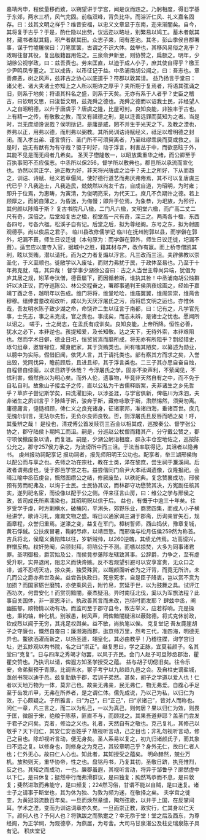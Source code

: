 <!-- { "loadSidebar": true } -->
嘉靖丙申，程侯量移而致，以朔望讲于学宫，闻是议而韪之。乃躬相度，得旧学基于东郊，两水三桥，风气完固。前临双峰，背负比华。而浴沂仁风、礼义嘉名固存。曰：兹其文明之祥乎？维昔安福，以忠义文章显于东南，迩来渐闇矣。自今，其将复于古乎？于是，酌仕隐以出赀，议远迩以略址，别繁易以鸠工。蓄木者献其材，藏书者献其籍，积产者献其田。众志子来，罔有差池。其冬，彭山季侯自郡署事，谋于竹墟屠侯曰：刀笔筐箧，古谓之不识大体。兹举也，其移风易俗之兆乎？政暇往督其役，复出版籍器用佐之。三泉俞尹新至，则协赞之，扁额之。明年，少湖徐公视学政，曰：兹吾责也。劳来匡直，以迪于成人小子，庶其使自得乎？檄王少尹鸣凤专董之。工以成告，以币征记于益。中丞浦南胡公闻之，曰：吾志也。章善瘅恶，树之风声，兹非古之协心以底道乎？符郡以敦其请。
益乃扬言于堂曰：诸父老、诸大夫诸士亦知上之人所以期许之厚乎？夫所期于复焉者，将语其弦诵之旧，则系于地矣；将语其科名之盛，则系于天矣。无亦有系于人者乎？史臣之稽古，曰钦明文思，曰浚哲文明，兹尧舜之德也。尧舜之德而以诏我士民，非经望人人之自昭明德，以升于唐虞乎？唐虞之隆，比屋可封。良知良能，非独丰于古也。上有精一之传，有敬敷之教，而又有祗德之刑，是以迁善远罪而莫知为之者。当是时，岂无庶顽谗说哉？侯明挞记，是庸是威，罔不并生于光天之下。及教之湮也，养弗以正，用弗以德，而刑弗以弼教。其所尚训诂诗赋经义，祗足以增明德之封闭。而入孝出弟、谨言慎行、圣门所不可须臾离者，乃至纰缪乖戾而莫或救之。当是时，岂无有猷有为有守哉？驱于时好，动于浮言，利害丛于中，而欲恶眩于外，其能不见是而无闷者几希矣。
圣天子懋隆敬一，以昭放熏重华之绪，而公卿至于百执事罔不丕应傒志。中丞所以保256，督学所以敷典也，郡邑所以承流而宣化也。协然以崇正学、迪正教为好，非天将兴唐虞之治乎？夫上之所好，下从而趋之，训诂、诗赋、经义若草偃风，使好德行道艺而弗厌弗倦焉，其不可以复唐虞三代已乎？凡我造士，凡我造民，兢兢然以尚友千古，自成自道，为昭明，为时雍；即升于位焉，为惠畴，为寅清，为俊明亮采，为代天工。庶几不负期许之德。若上顾厚之，而躬自薄之，为昏迷，为侮慢；即升于位焉，为象恭，为圯族，为殄行，其何颜以陟降于斯？
复古书院凡八楹，二门凡六楹，文明堂六楹，而广高二丈二尺有奇，深倍之。后堂如复古之楹，视堂高一尺有奇，深三之。两斋各十楹，东西各四号，号各六楹。松溪子自有记。后堂之后，拟为尊经阁。东号之东，拟为射圃观德亭。尚以俟后之君子。
临川县改修儒学记
临川在抚州附郭以县，而学僻在郭外，圯漏不葺，师生日议迁徙（本句原为：而学僻在郭外，师生日议迁徙，圯漏不葺）。适宝应以废寺入官，据城中之胜，籍其材与产，改作有赢。而上桥寺僧凯其利，眩以货贿，潜以请托，而为之力者复煽以浮言。凡三改而三沮。夫辟佛教以崇圣化，于义至顺也。徙敝学以入废址，而财力弗扰于民，于政体至易也。乃至于十年弗克就，嘻，其异哉！
督学事少湖徐公奋曰：古之人当世主尊尚异端，犹倡为庐其居之规，矧革寺汰僧，德音屡下，而因循若斯，谁执其咎！中丞浦南胡公烛群奸以决正议，而守巡陈公、林公交程奋之，署郡事通判王侯夙夜综画之，经始于嘉靖丁酉之冬，越明年以告成。维门将将，维堂哙哙，维庙翼翼，维阁崇崇，维斋舍穆穆。缙绅耆耋改观改听，咸以为天厌浮屠氏之污，而将启文明之运也。亦惟休哉，吾友明水陈子致少湖之命，命饶许二生以征言于南都，曰：记有之，凡学官先事，士先志，事之未克成，官之责也。事成矣，而志未辨，是诸士之忧也。愿闻所以诏之。
嗟乎，士之尚志，在孟氏有成训矣。良知良能，上帝所降。恒性必善，犹水之必下，本非逆也。孩提知爱，及长知敬。达之天下，无待外索，本非艰阻也。然而学术日僻，德业日圯，恒贸贸焉而靡所成，将无亦有所阻乎？剽经猎史，琢句组章，邀冒禄位，耀身肥家，其于货贿类也。间有嗤其陋矣，以纂述为勋业，以臆中为实际，假借旧闻，依凭人言，其于请托类也。部有察其方而求之矣，入誉出毁，党同伐异，瞻前顾后，且进且却，其于浮言类也。二三子其亦思自奋自烛，自程督自综画，以求日跻于休哉？
今浮屠氏之学，固亦不染声利，不萦闻见，不怵利害，翛然自以为明心矣。而外人伦，遗事物，毕竟非天然自有之中，而不免于自私自利。故象山子接孟子之传，直以公私为千古儒释断案，夫非诸生之乡先哲乎？草庐子尝记斯学矣，曰洗濯旧染，以涉圣涯，与学官俱新，俾临川为洙泗，夫非诸生之夙训言乎？陟降于斯，骏奔于斯，藏修咏歌于斯，肃然惕然，须臾勿离。庸德庸言，慥慥相顾，俾仁义之良充诸身，征诸家邦，准诸四海，垂诸百世。庶几无愧尔训言，无玷尔先哲，无负尔良师良牧。否，则浮屠氏且反唇而哂之矣！吁，其蚤辨之哉！
是役也，清戎傅公首发赎罚三百金以相其成，巡按秦公、督学张公协之，郡守陆侯卜期鸠工而沮。嗣是，分巡赵公杖僧而籍其产，分守戴公赞之，郡守项侯撤废象以请，而复沮。嗣是，少湖公躬诣相度，辟永丰仓空地佐之，巡按陈公允之，郡守257侯力承之，为流谤所中而三沮。于法当率联得记，其沮者以隐弗书。
虔州报功祠配享记
报功祠者，报先师阳明王公功也。配享者，举三湖邢侯珣以配公而与享之也。先师之功在宗社，教在士类，泽在黎庶，尝生祠于濂溪祠。后政者谓弗虔也，徙于郡邑学宫之右。益尝偕同门俞尹大本祗谒遗像，议隆报祀。会晴江喻中丞莅虔台，慨然图缵公之绪，修厥废坠，以秩祀典。复念赞襄成功，邢侯预有劳而祀弗及，以询于士民。士民协其议，而林郡守功懋赞其决，方宪副任核其实，遂列祀名宦，而设像以配于公之侧。伻来征言山房，曰：维公之学与邢侯之政，皆司成氏所素濡染也，其昭明贶以信于后。
益也，有慨于中逾三十年矣。往岁受学于虔，时方剿横水，破桶冈，平浰头，郊野乐业，商贾四集，而成人小子横经讲学，歌诗习礼，雍雍文物之盛。暇日以通家谒三湖于郡斋，历询亲冒矢石，规画章程，众誉归重焉。逆濠之变，益复在军门。樟树誓师，西山捣伏，豫章复城，黄石俘馘。公扶疾冒暑，鞠躬尽瘁，以靖巨憝。而邢侯与松月伍侯259然为称首。吉兵将北，侯麾义勇陷阵以往，岁斩贼帅，以260逆魄，其绩尤伟焉。功高谤兴，群憎反构。权奸势阉，朵颐封拜，将陷公于不测。而嗾以掠焚，大多为同事诸君罪。圣明御极，爵赏始及公，而侯竟参藩陟左辖致其事。公辞爵，力争之，至有虚受升职，实畀退闲，阻忠义而快谗嫉。反不若观望引避可以安享富贵，无众口之诽，诚不忍叨天功，掠众美，独受殊赏，以靦颜面听者为之汗背，而竟无所济。未几而公之爵亦弗世及矣。益尝告执政曰，死忠死孝，自是臣子降衷，岂以赏不赏为加损？而国家砺世磨钝，亦使乘风云，附竹帛，赏延于世，以为鼓舞之具。试评江西功次，何啻安化！而赏罚黯闇，豪杰疑沮。异时南征北伐，奚以为军旅法程？此事自关国体，非一家恩泽计。执政善其言而未改，岂待时而发耶？
肆兹中丞，阐幽振郁，顺物情以劝有功。而监司至于郡守县令，敦古举义，应若桴响。充是操也，秉钧轴，幹化机，别淑愚，树风声，罔俾黯闇疑沮以蔽懿德。将式克休前政，钦成烈以闻于无穷，其兆足权舆矣。益不敏，尚执笔以俟。
克复堂记
吾友鹿崖胡子之守廉也，慨然自奋曰：廉濒海而郡，逖京师万里，然考三代，准四海，明德无异也。鳌欲洒濯而新之，以扬圣道，翊皇化，其必由教乎！乃稽往牒，询学宫旧址，迸玄妙观以构书院，名之曰“崇正”。继复思曰，学之正脉，宜莫若颜子。名其堂曰“克复”。日与四庠之秀竭才勿罢，以风于齐民。会门人赵子可旦陟丞郡治，瞿瞿交赞也。乃执讯以请，俾遐方知圣学授受之蕴。
益与胡子切偲旧矣。往令乐安，命弟鮤预于青原。比调吉水，冢子考宁以九龄趋九邑之会。及自柱史谪盐城，亟创书院以迪于邑。兹复勤勤于郡，若训子弟然。甚矣，胡子之学道以爱人也！仁者以天地万物为一体，莫非己也。故亲无弗亲，民无弗仁，物无弗爱。自腹心手足至于齿发爪甲，无弗在所养者，是之谓仁体。儒先成说，乃以己为私，以归仁为效，于心颇疑之。子所雅言，曰“为己”，曰“正己”，曰“求诸己”，皆对人而称也。问仁一章，凡三言之，而二以为私己，一以为真己，则何居？果以归仁为效，则畏于匡，微服于宋，绝粮于陈蔡，匪直不与，而顾戕之。其果吾道非耶？盖圣门尝发于君子之问矣。克者，修治之义也。礼者，天然自有之敬也。克己复礼，其修己以敬乎？天下归仁，其安仁安百姓乎？故视听言动，己之目也；非礼勿视听言动，修己之目也。除却视听言动，便无身矣。圣人系易以复之，初九归诸颜氏子，而其象曰不远之复。以修身也，则修身之为克己，其较章明己乎？身外无仁，故曰仁者人也；仁外无心，故曰仁人心也。知此者，其知授受之蕴矣。
明命赫然，兢业万机。放勲则天，重华协帝，性之也。盘铭丹书，乃复其初，圣敬日跻，执竞惟烈，反之也。其知之而成功，一也。廉郡虽遐，其视听言动，将异于邹鲁乎？廓然虚中以下仁，是曰休复；挺然中行而弗滑群议，是曰独复；肫然笃恭而不息，是曰敦复；斐然进取而弗能守，是曰频复；224然习俗，甘谓不能以自贼，是曰迷复。诸士子之请事于斯堂也，其为休为独、为敦为频为迷，在敬择之矣。
夫学宫之徙变，为黄冠羽流数百年矣。一旦而焕然章缝，陶然弦歌，以并于上国，在反掌间耳。学术之湮，变而为训诂词章亦久矣。一旦而崇正教，敦实行，仁其身以仁天下。颜何人也？予何人也？将孰跋之而孰疐之？幸无忝于堂！堂之后及西东，为尊经阁，为正学祠，为观德亭，为燕居，为号舍。大司马甘泉湛公及柱史瑞泉陈子具有记。
积庆堂记

